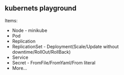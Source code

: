 ## kubernets playground
Items:
* Node - minikube
* Pod
* Replication
* ReplicationSet - Deployment(Scale/Update without downtime/RollOut/RollBack)
* Service
* Secret - FromFile/FromYaml/From Iiteral
* More...
